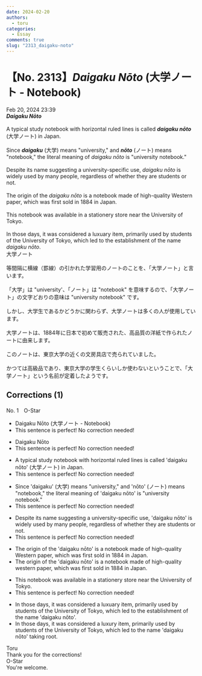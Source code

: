 ```yaml
---
date: 2024-02-20
authors:
  - toru
categories:
  - Essay
comments: true
slug: "2313_daigaku-noto"
---
```


# 【No. 2313】<strong><em>Daigaku Nōto</em></strong> (大学ノート - Notebook)
<div class="date">Feb 20, 2024 23:39</div>
<div id="post"><div id="body_show_ori">
<strong><em>Daigaku Nōto</em></strong><br/><br/>A typical study notebook with horizontal ruled lines is called <strong><em>daigaku nōto</em></strong> (大学ノート) in Japan.<br/><br/>Since <strong><em>daigaku</em></strong> (大学) means "university," and <strong><em>nōto</em></strong> (ノート) means "notebook," the literal meaning of <em>daigaku nōto</em> is "university notebook."<br/><br/>Despite its name suggesting a university-specific use, <em>daigaku nōto</em> is widely used by many people, regardless of whether they are students or not.<br/><br/>The origin of the <em>daigaku nōto</em> is a notebook made of high-quality Western paper, which was first sold in 1884 in Japan.<br/><br/>This notebook was available in a stationery store near the University of Tokyo.<br/><br/>In those days, it was considered a luxuary item, primarily used by students of the University of Tokyo, which led to the establishment of the name <em>daigaku nōto</em>.
</div></div>

<!-- more -->

<div id="post_ja"><div id="body_show_mo">
大学ノート<br/><br/>等間隔に横線（罫線）の引かれた学習用のノートのことを、「大学ノート」と言います。<br/><br/>「大学」は "university'、「ノート」は "notebook" を意味するので、「大学ノート」の文字どおりの意味は "university notebook" です。<br/><br/>しかし、大学生であるかどうかに関わらず、大学ノートは多くの人が使用しています。<br/><br/>大学ノートは、1884年に日本で初めて販売された、高品質の洋紙で作られたノートに由来します。<br/><br/>このノートは、東京大学の近くの文房具店で売られていました。<br/><br/>かつては高級品であり、東京大学の学生くらいしか使わないということで、「大学ノート」という名前が定着したようです。
</div></div>

## Corrections (1)
<div id="block"><div class="first_name"> No. 1　<span class="just_name">O-Star</span></div><div id="block2">
<ul class="correction_field">
<li class="incorrect">Daigaku Nōto (大学ノート - Notebook)</li>
<li class="corrected perfect">This sentence is perfect! No correction needed!</li>
</ul>
<ul class="correction_field">
<li class="incorrect">Daigaku Nōto</li>
<li class="corrected perfect">This sentence is perfect! No correction needed!</li>
</ul>
<ul class="correction_field">
<li class="incorrect">A typical study notebook with horizontal ruled lines is called 'daigaku nōto' (大学ノート) in Japan.</li>
<li class="corrected perfect">This sentence is perfect! No correction needed!</li>
</ul>
<ul class="correction_field">
<li class="incorrect">Since 'daigaku' (大学) means "university," and 'nōto' (ノート) means "notebook," the literal meaning of 'daigaku nōto' is "university notebook."</li>
<li class="corrected perfect">This sentence is perfect! No correction needed!</li>
</ul>
<ul class="correction_field">
<li class="incorrect">Despite its name suggesting a university-specific use, 'daigaku nōto' is widely used by many people, regardless of whether they are students or not.</li>
<li class="corrected perfect">This sentence is perfect! No correction needed!</li>
</ul>
<ul class="correction_field">
<li class="incorrect">The origin of the 'daigaku nōto' is a notebook made of high-quality Western paper, which was first sold in 1884 in Japan.</li>
<li class="corrected correct">
The origin of the 'daigaku nōto' is a notebook made of high-quality <span class="f_bold">western </span>paper, which was first sold in 1884 in Japan.
</li>
</ul>
<ul class="correction_field">
<li class="incorrect">This notebook was available in a stationery store near the University of Tokyo.</li>
<li class="corrected perfect">This sentence is perfect! No correction needed!</li>
</ul>
<ul class="correction_field">
<li class="incorrect">In those days, it was considered a luxuary item, primarily used by students of the University of Tokyo, which led to the establishment of the name 'daigaku nōto'.</li>
<li class="corrected correct">
In those days, it was considered a<span class="f_bold"> luxury </span>item, primarily used by students of the University of Tokyo, which<span class="f_bold"> led to the name 'daigaku nōto' taking root.</span>
</li>
</ul>
</div><div class="name"><span class="just_name">Toru</span><br>
Thank you for the corrections!
</div>
<div class="name"><span class="just_name">O-Star</span><br>
You're welcome.
</div>
</div>
